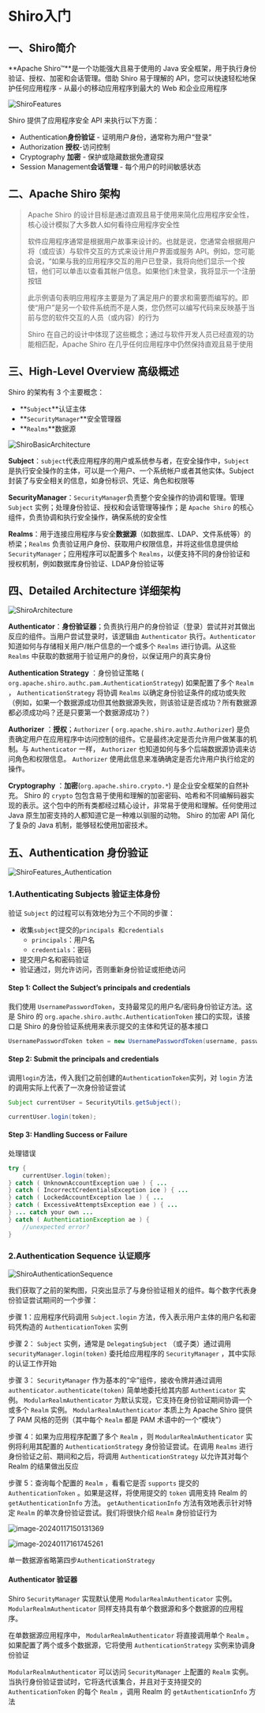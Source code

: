 # Shiro入门

## 一、Shiro简介

**Apache Shiro™**是一个功能强大且易于使用的 Java 安全框架，用于执行身份验证、授权、加密和会话管理。借助 Shiro 易于理解的 API，您可以快速轻松地保护任何应用程序 - 从最小的移动应用程序到最大的 Web 和企业应用程序

![ShiroFeatures](https://cdn.jsdelivr.net/gh/studio-hu/drawingBed/img/202401162040172.png)

Shiro 提供了应用程序安全 API 来执行以下方面：

- Authentication**身份验证** - 证明用户身份，通常称为用户“登录”
- Authorization **授权**-访问控制
- Cryptography **加密** - 保护或隐藏数据免遭窥探
- Session Management**会话管理** - 每个用户的时间敏感状态



## 二、Apache Shiro 架构

> Apache Shiro 的设计目标是通过直观且易于使用来简化应用程序安全性，核心设计模拟了大多数人如何看待应用程序安全性
>
> 软件应用程序通常是根据用户故事来设计的。也就是说，您通常会根据用户将（或应该）与软件交互的方式来设计用户界面或服务 API。例如，您可能会说，“如果与我的应用程序交互的用户已登录，我将向他们显示一个按钮，他们可以单击以查看其帐户信息。如果他们未登录，我将显示一个注册按钮
>
> 此示例语句表明应用程序主要是为了满足用户的要求和需要而编写的。即使“用户”是另一个软件系统而不是人类，您仍然可以编写代码来反映基于当前与您的软件交互的人员（或内容）的行为
>
> Shiro 在自己的设计中体现了这些概念；通过与软件开发人员已经直观的功能相匹配，Apache Shiro 在几乎任何应用程序中仍然保持直观且易于使用

## 三、High-Level Overview 高级概述

Shiro 的架构有 3 个主要概念：

- **`Subject`**认证主体
- **`SecurityManager`**安全管理器
- **`Realms`**数据源

![ShiroBasicArchitecture](https://cdn.jsdelivr.net/gh/studio-hu/drawingBed/img/202401161937785.png)

**Subject**：`subject`代表应用程序的用户或系统参与者，在安全操作中，`Subject` 是执行安全操作的主体，可以是一个用户、一个系统帐户或者其他实体。Subject 封装了与安全相关的信息，如身份标识、凭证、角色和权限等

**SecurityManager**：`SecurityManager`负责整个安全操作的协调和管理。管理 `Subject` 实例；处理身份验证、授权和会话管理等操作；是 `Apache Shiro` 的核心组件，负责协调和执行安全操作，确保系统的安全性

**Realms**：用于连接应用程序与安全**数据源**（如数据库、LDAP、文件系统等）的桥梁；`Realms` 负责验证用户身份、获取用户权限信息，并将这些信息提供给 `SecurityManager`；应用程序可以配置多个 `Realms`，以便支持不同的身份验证和授权机制，例如数据库身份验证、LDAP身份验证等

## 四、Detailed Architecture 详细架构

![ShiroArchitecture](https://cdn.jsdelivr.net/gh/studio-hu/drawingBed/img/202401162023663.png)

**Authenticator**：**身份验证器**；负责执行用户的身份验证（登录）尝试并对其做出反应的组件。当用户尝试登录时，该逻辑由 `Authenticator` 执行。`Authenticator` 知道如何与存储相关用户/帐户信息的一个或多个 `Realms` 进行协调。从这些 `Realms` 中获取的数据用于验证用户的身份，以保证用户的真实身份

**Authentication Strategy** ：身份验证策略 ( `org.apache.shiro.authc.pam.AuthenticationStrategy`) 如果配置了多个 `Realm` ， `AuthenticationStrategy` 将协调 `Realms` 以确定身份验证条件的成功或失败（例如，如果一个数据源成功但其他数据源失败，则该验证是否成功？所有数据源都必须成功吗？还是只要第一个数据源成功？）

**Authorizer** ：**授权**；`Authorizer` ( `org.apache.shiro.authz.Authorizer`)  是负责确定用户在应用程序中访问控制的组件。它是最终决定是否允许用户做某事的机制。与 `Authenticator` 一样， `Authorizer` 也知道如何与多个后端数据源协调来访问角色和权限信息。 `Authorizer` 使用此信息来准确确定是否允许用户执行给定的操作。

**Cryptography** ：**加密**(`org.apache.shiro.crypto.*`) 是企业安全框架的自然补充。 Shiro 的 `crypto` 包包含易于使用和理解的加密密码、哈希和不同编解码器实现的表示。这个包中的所有类都经过精心设计，非常易于使用和理解。任何使用过 Java 原生加密支持的人都知道它是一种难以驯服的动物。 Shiro 的加密 API 简化了复杂的 Java 机制，能够轻松使用加密技术。



## 五、Authentication 身份验证

![ShiroFeatures_Authentication](https://cdn.jsdelivr.net/gh/studio-hu/drawingBed/img/202401162053669.png)

### 1.Authenticating Subjects 验证主体身份

验证 `Subject` 的过程可以有效地分为三个不同的步骤：

- 收集`subject`提交的`principals `和`credentials`
  - `principals`：用户名
  - `credentials`：密码
- 提交用户名和密码验证
- 验证通过，则允许访问，否则重新身份验证或拒绝访问

#### Step 1: Collect the Subject’s principals and credentials

我们使用 `UsernamePasswordToken`，支持最常见的用户名/密码身份验证方法。这是 Shiro 的 `org.apache.shiro.authc.AuthenticationToken` 接口的实现，该接口是 Shiro 的身份验证系统用来表示提交的主体和凭证的基本接口

```java
UsernamePasswordToken token = new UsernamePasswordToken(username, password);
```

#### Step 2: Submit the principals and credentials

调用`login`方法，传入我们之前创建的`AuthenticationToken`实列，对 `login` 方法的调用实际上代表了一次身份验证尝试

```java
Subject currentUser = SecurityUtils.getSubject();

currentUser.login(token);
```

#### Step 3: Handling Success or Failure

处理错误

```java
try {
    currentUser.login(token);
} catch ( UnknownAccountException uae ) { ...
} catch ( IncorrectCredentialsException ice ) { ...
} catch ( LockedAccountException lae ) { ...
} catch ( ExcessiveAttemptsException eae ) { ...
} ... catch your own ...
} catch ( AuthenticationException ae ) {
    //unexpected error?
}
```

### 2.Authentication Sequence 认证顺序

![ShiroAuthenticationSequence](https://cdn.jsdelivr.net/gh/studio-hu/drawingBed/img/202401162116971.png)

我们获取了之前的架构图，只突出显示了与身份验证相关的组件。每个数字代表身份验证尝试期间的一个步骤：

步骤 1：应用程序代码调用 `Subject.login` 方法，传入表示用户主体的用户名和密码凭构造的 `AuthenticationToken` 实例

步骤 2： `Subject` 实例，通常是 `DelegatingSubject` （或子类）通过调用 `securityManager.login(token)` 委托给应用程序的 `SecurityManager` ，其中实际的认证工作开始

步骤 3： `SecurityManager` 作为基本的“伞”组件，接收令牌并通过调用 `authenticator.authenticate(token)` 简单地委托给其内部 `Authenticator` 实例。 `ModularRealmAuthenticator` 为默认实现，它支持在身份验证期间协调一个或多个 `Realm` 实例。 `ModularRealmAuthenticator` 本质上为 Apache Shiro 提供了 PAM 风格的范例（其中每个 `Realm` 都是 PAM 术语中的一个“模块”）

步骤 4：如果为应用程序配置了多个 `Realm` ，则 `ModularRealmAuthenticator` 实例将利用其配置的 `AuthenticationStrategy` 身份验证尝试。在调用 `Realms` 进行身份验证之前、期间和之后，将调用 `AuthenticationStrategy` 以允许其对每个 Realm 的结果做出反应

步骤 5：查询每个配置的 `Realm` ，看看它是否 `supports` 提交的 `AuthenticationToken` 。如果是这样，将使用提交的 `token` 调用支持 Realm 的`getAuthenticationInfo` 方法。 `getAuthenticationInfo` 方法有效地表示针对特定 `Realm` 的单次身份验证尝试。我们将很快介绍 `Realm` 身份验证行为



![image-20240117150131369](https://cdn.jsdelivr.net/gh/studio-hu/drawingBed/img/202401171501439.png)

![image-20240117161745261](https://cdn.jsdelivr.net/gh/studio-hu/drawingBed/img/202401171617353.png)

单一数据源省略第四步`AuthenticationStrategy`

#### Authenticator 验证器

Shiro `SecurityManager` 实现默认使用 `ModularRealmAuthenticator` 实例。 `ModularRealmAuthenticator` 同样支持具有单个数据源和多个数据源的应用程序。

在单数据源应用程序中， `ModularRealmAuthenticator` 将直接调用单个 `Realm` 。如果配置了两个或多个数据源，它将使用 `AuthenticationStrategy` 实例来协调身份验证

`ModularRealmAuthenticator` 可以访问 `SecurityManager` 上配置的 `Realm` 实例。当执行身份验证尝试时，它将迭代该集合，并且对于支持提交的 `AuthenticationToken` 的每个 `Realm` ，调用 Realm 的 `getAuthenticationInfo` 方法



